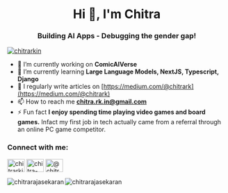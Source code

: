 <h1 align="center">Hi 👋, I'm Chitra</h1>
<h3 align="center">Building AI Apps - Debugging the gender gap!</h3>

<p align="left"> <a href="https://twitter.com/chitrarkin" target="blank"><img src="https://img.shields.io/twitter/follow/chitrarkin?logo=twitter&style=for-the-badge" alt="chitrarkin" /></a> </p>

- 🔭 I’m currently working on **ComicAIVerse**
- 🌱 I’m currently learning **Large Language Models, NextJS, Typescript, Django**
- 📝 I regularly write articles on [https://medium.com/@chitrark](https://medium.com/@chitrark)
- 📫 How to reach me **chitra.rk.in@gmail.com**
- ⚡ Fun fact **I enjoy spending time playing video games and board games.** Infact my first job in tech actually came from a referral through an online PC game competitor.

<h3 align="left">Connect with me:</h3>
<p align="left">
<a href="https://twitter.com/chitrarkin" target="blank"><img align="center" src="https://raw.githubusercontent.com/rahuldkjain/github-profile-readme-generator/master/src/images/icons/Social/twitter.svg" alt="chitrarkin" height="30" width="40" /></a>
<a href="https://linkedin.com/in/chitra-rajasekaran" target="blank"><img align="center" src="https://raw.githubusercontent.com/rahuldkjain/github-profile-readme-generator/master/src/images/icons/Social/linked-in-alt.svg" alt="chitra-rajasekaran" height="30" width="40" /></a>
<a href="https://medium.com/@chitrark" target="blank"><img align="center" src="https://raw.githubusercontent.com/rahuldkjain/github-profile-readme-generator/master/src/images/icons/Social/medium.svg" alt="@chitrark" height="30" width="40" /></a>
</p>

<p><img align="left" src="https://github-readme-stats.vercel.app/api/top-langs?username=chitrarajasekaran&show_icons=true&locale=en&layout=compact" alt="chitrarajasekaran" /></p>

<p><img align="center" src="https://github-readme-streak-stats.herokuapp.com/?user=chitrarajasekaran&" alt="chitrarajasekaran" /></p>
